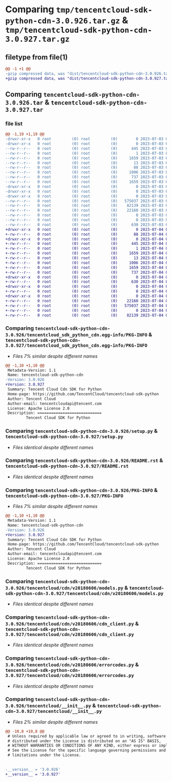 # Comparing `tmp/tencentcloud-sdk-python-cdn-3.0.926.tar.gz` & `tmp/tencentcloud-sdk-python-cdn-3.0.927.tar.gz`

## filetype from file(1)

```diff
@@ -1 +1 @@
-gzip compressed data, was "dist/tencentcloud-sdk-python-cdn-3.0.926.tar", last modified: Mon Jul  3 00:21:25 2023, max compression
+gzip compressed data, was "dist/tencentcloud-sdk-python-cdn-3.0.927.tar", last modified: Tue Jul  4 00:17:04 2023, max compression
```

## Comparing `tencentcloud-sdk-python-cdn-3.0.926.tar` & `tencentcloud-sdk-python-cdn-3.0.927.tar`

### file list

```diff
@@ -1,19 +1,19 @@
-drwxr-xr-x   0 root         (0) root         (0)        0 2023-07-03 00:21:25.000000 tencentcloud-sdk-python-cdn-3.0.926/
-drwxr-xr-x   0 root         (0) root         (0)        0 2023-07-03 00:21:25.000000 tencentcloud-sdk-python-cdn-3.0.926/tencentcloud_sdk_python_cdn.egg-info/
--rw-r--r--   0 root         (0) root         (0)      445 2023-07-03 00:21:25.000000 tencentcloud-sdk-python-cdn-3.0.926/tencentcloud_sdk_python_cdn.egg-info/SOURCES.txt
--rw-r--r--   0 root         (0) root         (0)        1 2023-07-03 00:21:25.000000 tencentcloud-sdk-python-cdn-3.0.926/tencentcloud_sdk_python_cdn.egg-info/dependency_links.txt
--rw-r--r--   0 root         (0) root         (0)     1659 2023-07-03 00:21:25.000000 tencentcloud-sdk-python-cdn-3.0.926/tencentcloud_sdk_python_cdn.egg-info/PKG-INFO
--rw-r--r--   0 root         (0) root         (0)       13 2023-07-03 00:21:25.000000 tencentcloud-sdk-python-cdn-3.0.926/tencentcloud_sdk_python_cdn.egg-info/top_level.txt
--rw-r--r--   0 root         (0) root         (0)       88 2023-07-03 00:21:25.000000 tencentcloud-sdk-python-cdn-3.0.926/setup.cfg
--rw-r--r--   0 root         (0) root         (0)     1006 2023-07-03 00:21:25.000000 tencentcloud-sdk-python-cdn-3.0.926/setup.py
--rw-r--r--   0 root         (0) root         (0)      737 2023-07-03 00:21:25.000000 tencentcloud-sdk-python-cdn-3.0.926/README.rst
--rw-r--r--   0 root         (0) root         (0)     1659 2023-07-03 00:21:25.000000 tencentcloud-sdk-python-cdn-3.0.926/PKG-INFO
-drwxr-xr-x   0 root         (0) root         (0)        0 2023-07-03 00:21:25.000000 tencentcloud-sdk-python-cdn-3.0.926/tencentcloud/
-drwxr-xr-x   0 root         (0) root         (0)        0 2023-07-03 00:21:25.000000 tencentcloud-sdk-python-cdn-3.0.926/tencentcloud/cdn/
-drwxr-xr-x   0 root         (0) root         (0)        0 2023-07-03 00:21:25.000000 tencentcloud-sdk-python-cdn-3.0.926/tencentcloud/cdn/v20180606/
--rw-r--r--   0 root         (0) root         (0)   575037 2023-07-03 00:21:25.000000 tencentcloud-sdk-python-cdn-3.0.926/tencentcloud/cdn/v20180606/models.py
--rw-r--r--   0 root         (0) root         (0)    82139 2023-07-03 00:21:25.000000 tencentcloud-sdk-python-cdn-3.0.926/tencentcloud/cdn/v20180606/cdn_client.py
--rw-r--r--   0 root         (0) root         (0)    22160 2023-07-03 00:21:25.000000 tencentcloud-sdk-python-cdn-3.0.926/tencentcloud/cdn/v20180606/errorcodes.py
--rw-r--r--   0 root         (0) root         (0)        0 2023-07-03 00:21:25.000000 tencentcloud-sdk-python-cdn-3.0.926/tencentcloud/cdn/v20180606/__init__.py
--rw-r--r--   0 root         (0) root         (0)        0 2023-07-03 00:21:25.000000 tencentcloud-sdk-python-cdn-3.0.926/tencentcloud/cdn/__init__.py
--rw-r--r--   0 root         (0) root         (0)      630 2023-07-03 00:21:25.000000 tencentcloud-sdk-python-cdn-3.0.926/tencentcloud/__init__.py
+drwxr-xr-x   0 root         (0) root         (0)        0 2023-07-04 00:17:04.000000 tencentcloud-sdk-python-cdn-3.0.927/
+-rw-r--r--   0 root         (0) root         (0)       88 2023-07-04 00:17:04.000000 tencentcloud-sdk-python-cdn-3.0.927/setup.cfg
+drwxr-xr-x   0 root         (0) root         (0)        0 2023-07-04 00:17:04.000000 tencentcloud-sdk-python-cdn-3.0.927/tencentcloud_sdk_python_cdn.egg-info/
+-rw-r--r--   0 root         (0) root         (0)      445 2023-07-04 00:17:04.000000 tencentcloud-sdk-python-cdn-3.0.927/tencentcloud_sdk_python_cdn.egg-info/SOURCES.txt
+-rw-r--r--   0 root         (0) root         (0)        1 2023-07-04 00:17:04.000000 tencentcloud-sdk-python-cdn-3.0.927/tencentcloud_sdk_python_cdn.egg-info/dependency_links.txt
+-rw-r--r--   0 root         (0) root         (0)     1659 2023-07-04 00:17:04.000000 tencentcloud-sdk-python-cdn-3.0.927/tencentcloud_sdk_python_cdn.egg-info/PKG-INFO
+-rw-r--r--   0 root         (0) root         (0)       13 2023-07-04 00:17:04.000000 tencentcloud-sdk-python-cdn-3.0.927/tencentcloud_sdk_python_cdn.egg-info/top_level.txt
+-rw-r--r--   0 root         (0) root         (0)     1006 2023-07-04 00:17:04.000000 tencentcloud-sdk-python-cdn-3.0.927/setup.py
+-rw-r--r--   0 root         (0) root         (0)     1659 2023-07-04 00:17:04.000000 tencentcloud-sdk-python-cdn-3.0.927/PKG-INFO
+-rw-r--r--   0 root         (0) root         (0)      737 2023-07-04 00:17:04.000000 tencentcloud-sdk-python-cdn-3.0.927/README.rst
+drwxr-xr-x   0 root         (0) root         (0)        0 2023-07-04 00:17:04.000000 tencentcloud-sdk-python-cdn-3.0.927/tencentcloud/
+-rw-r--r--   0 root         (0) root         (0)      630 2023-07-04 00:17:04.000000 tencentcloud-sdk-python-cdn-3.0.927/tencentcloud/__init__.py
+drwxr-xr-x   0 root         (0) root         (0)        0 2023-07-04 00:17:04.000000 tencentcloud-sdk-python-cdn-3.0.927/tencentcloud/cdn/
+-rw-r--r--   0 root         (0) root         (0)        0 2023-07-04 00:17:04.000000 tencentcloud-sdk-python-cdn-3.0.927/tencentcloud/cdn/__init__.py
+drwxr-xr-x   0 root         (0) root         (0)        0 2023-07-04 00:17:04.000000 tencentcloud-sdk-python-cdn-3.0.927/tencentcloud/cdn/v20180606/
+-rw-r--r--   0 root         (0) root         (0)    22160 2023-07-04 00:17:04.000000 tencentcloud-sdk-python-cdn-3.0.927/tencentcloud/cdn/v20180606/errorcodes.py
+-rw-r--r--   0 root         (0) root         (0)   575037 2023-07-04 00:17:04.000000 tencentcloud-sdk-python-cdn-3.0.927/tencentcloud/cdn/v20180606/models.py
+-rw-r--r--   0 root         (0) root         (0)        0 2023-07-04 00:17:04.000000 tencentcloud-sdk-python-cdn-3.0.927/tencentcloud/cdn/v20180606/__init__.py
+-rw-r--r--   0 root         (0) root         (0)    82139 2023-07-04 00:17:04.000000 tencentcloud-sdk-python-cdn-3.0.927/tencentcloud/cdn/v20180606/cdn_client.py
```

### Comparing `tencentcloud-sdk-python-cdn-3.0.926/tencentcloud_sdk_python_cdn.egg-info/PKG-INFO` & `tencentcloud-sdk-python-cdn-3.0.927/tencentcloud_sdk_python_cdn.egg-info/PKG-INFO`

 * *Files 7% similar despite different names*

```diff
@@ -1,10 +1,10 @@
 Metadata-Version: 1.1
 Name: tencentcloud-sdk-python-cdn
-Version: 3.0.926
+Version: 3.0.927
 Summary: Tencent Cloud Cdn SDK for Python
 Home-page: https://github.com/TencentCloud/tencentcloud-sdk-python
 Author: Tencent Cloud
 Author-email: tencentcloudapi@tencent.com
 License: Apache License 2.0
 Description: ============================
         Tencent Cloud SDK for Python
```

### Comparing `tencentcloud-sdk-python-cdn-3.0.926/setup.py` & `tencentcloud-sdk-python-cdn-3.0.927/setup.py`

 * *Files identical despite different names*

### Comparing `tencentcloud-sdk-python-cdn-3.0.926/README.rst` & `tencentcloud-sdk-python-cdn-3.0.927/README.rst`

 * *Files identical despite different names*

### Comparing `tencentcloud-sdk-python-cdn-3.0.926/PKG-INFO` & `tencentcloud-sdk-python-cdn-3.0.927/PKG-INFO`

 * *Files 7% similar despite different names*

```diff
@@ -1,10 +1,10 @@
 Metadata-Version: 1.1
 Name: tencentcloud-sdk-python-cdn
-Version: 3.0.926
+Version: 3.0.927
 Summary: Tencent Cloud Cdn SDK for Python
 Home-page: https://github.com/TencentCloud/tencentcloud-sdk-python
 Author: Tencent Cloud
 Author-email: tencentcloudapi@tencent.com
 License: Apache License 2.0
 Description: ============================
         Tencent Cloud SDK for Python
```

### Comparing `tencentcloud-sdk-python-cdn-3.0.926/tencentcloud/cdn/v20180606/models.py` & `tencentcloud-sdk-python-cdn-3.0.927/tencentcloud/cdn/v20180606/models.py`

 * *Files identical despite different names*

### Comparing `tencentcloud-sdk-python-cdn-3.0.926/tencentcloud/cdn/v20180606/cdn_client.py` & `tencentcloud-sdk-python-cdn-3.0.927/tencentcloud/cdn/v20180606/cdn_client.py`

 * *Files identical despite different names*

### Comparing `tencentcloud-sdk-python-cdn-3.0.926/tencentcloud/cdn/v20180606/errorcodes.py` & `tencentcloud-sdk-python-cdn-3.0.927/tencentcloud/cdn/v20180606/errorcodes.py`

 * *Files identical despite different names*

### Comparing `tencentcloud-sdk-python-cdn-3.0.926/tencentcloud/__init__.py` & `tencentcloud-sdk-python-cdn-3.0.927/tencentcloud/__init__.py`

 * *Files 2% similar despite different names*

```diff
@@ -10,8 +10,8 @@
 # Unless required by applicable law or agreed to in writing, software
 # distributed under the License is distributed on an "AS IS" BASIS,
 # WITHOUT WARRANTIES OR CONDITIONS OF ANY KIND, either express or implied.
 # See the License for the specific language governing permissions and
 # limitations under the License.
 
 
-__version__ = '3.0.926'
+__version__ = '3.0.927'
```

